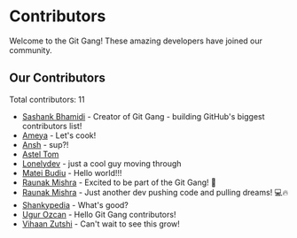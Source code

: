 # Contributors

Welcome to the Git Gang! These amazing developers have joined our community.

## Our Contributors

Total contributors: 11

- [Sashank Bhamidi](https://github.com/SashankBhamidi) - Creator of Git Gang - building GitHub's biggest contributors list!
- [Ameya](https://github.com/Raptor0G) - Let's cook!
- [Ansh](https://github.com/ansh3108) - sup?!
- [Astel Tom](https://github.com/astel-code)
- [Lonelydev](https://github.com/some-boi) - just a cool guy moving through
- [Matei Budiu](https://github.com/aehmttw) - Hello world!!!
- [Raunak Mishra](https://github.com/raunak-mishraa) - Excited to be part of the Git Gang! 🚀
- [Raunak Mishra](https://github.com/raunak-devs) - Just another dev pushing code and pulling dreams! 💻🔥
- [Shankypedia](https://github.com/shankypedia) - What's good?
- [Ugur Ozcan](https://github.com/uozcan12) - Hello Git Gang contributors!
- [Vihaan Zutshi](https://github.com/vihaanified) - Can't wait to see this grow!

